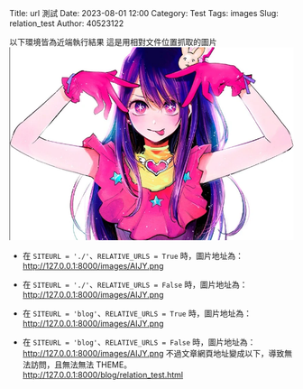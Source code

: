 Title: url 測試
Date: 2023-08-01 12:00
Category: Test
Tags: images
Slug: relation_test
Author: 40523122

<!-- PELICAN_END_SUMMARY -->
 
 以下環境皆為近端執行結果
 這是用相對文件位置抓取的圖片
 ![圖片介紹](./images/AIJY.png)

* 在 `SITEURL = './'`、`RELATIVE_URLS = True` 時，圖片地址為：
http://127.0.0.1:8000/images/AIJY.png

* 在 `SITEURL = './'`、`RELATIVE_URLS = False` 時，圖片地址為：
http://127.0.0.1:8000/images/AIJY.png

* 在 `SITEURL = 'blog'`、`RELATIVE_URLS = True` 時，圖片地址為：
http://127.0.0.1:8000/images/AIJY.png

* 在 `SITEURL = 'blog'`、`RELATIVE_URLS = False` 時，圖片地址為：
http://127.0.0.1:8000/images/AIJY.png
不過文章網頁地址變成以下，導致無法訪問，且無法無法 THEME。
http://127.0.0.1:8000/blog/relation_test.html
